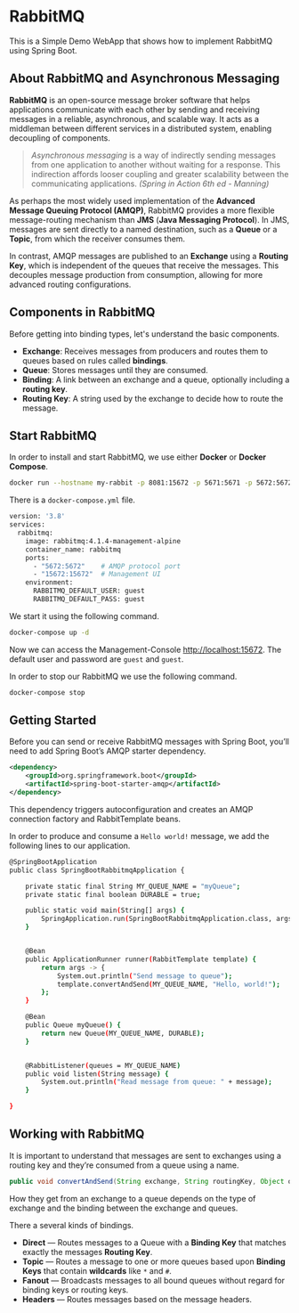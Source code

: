 # RabbitMQ

This is a Simple Demo WebApp that shows how to implement RabbitMQ using Spring Boot.

## About RabbitMQ and Asynchronous Messaging

**RabbitMQ** is an open-source message broker software that helps applications communicate with each other by sending
and receiving messages in a reliable, asynchronous, and scalable way. It acts as a middleman between different services
in a distributed system, enabling decoupling of components.

>_Asynchronous messaging_ is a way of indirectly sending messages 
from one application to another without waiting for a response. 
This indirection affords looser coupling and greater scalability 
between the communicating applications. _(Spring in Action 6th ed - Manning)_

As perhaps the most widely used implementation of the **Advanced Message Queuing Protocol (AMQP)**, RabbitMQ provides a more
flexible message-routing mechanism than **JMS** (**Java Messaging Protocol**). In JMS, messages are sent directly to a 
named destination, such as a **Queue** or a **Topic**, from which the receiver consumes them. 

In contrast, AMQP messages are published to an **Exchange** using a **Routing Key**, which is independent of the queues 
that receive the messages. This decouples message production from consumption, allowing for more advanced routing configurations.

## Components in RabbitMQ

Before getting into binding types, let's understand the basic components.

* **Exchange**: Receives messages from producers and routes them to queues based on rules called **bindings**.
* **Queue**: Stores messages until they are consumed.
* **Binding**: A link between an exchange and a queue, optionally including a **routing key**.
* **Routing Key**: A string used by the exchange to decide how to route the message.

## Start RabbitMQ

In order to install and start RabbitMQ, we use either **Docker** or **Docker Compose**.

```bash
docker run --hostname my-rabbit -p 8081:15672 -p 5671:5671 -p 5672:5672 -d rabbitmq:3.12-management
```

There is a `docker-compose.yml` file.

```bash
version: '3.8'
services:
  rabbitmq:
    image: rabbitmq:4.1.4-management-alpine
    container_name: rabbitmq
    ports:
      - "5672:5672"    # AMQP protocol port
      - "15672:15672"  # Management UI
    environment:
      RABBITMQ_DEFAULT_USER: guest
      RABBITMQ_DEFAULT_PASS: guest
```

We start it using the following command.

```bash
docker-compose up -d
```

Now we can access the Management-Console [http://localhost:15672](http://localhost:15672). The default user and password are `guest` and `guest`.

In order to stop our RabbitMQ we use the following command.

```bash
docker-compose stop
```

## Getting Started

Before you can send or receive RabbitMQ messages with Spring Boot, you’ll need to add Spring Boot’s AMQP starter dependency.

```xml
<dependency>
    <groupId>org.springframework.boot</groupId>
    <artifactId>spring-boot-starter-amqp</artifactId>
</dependency>
```

This dependency triggers autoconfiguration and creates an AMQP connection factory and RabbitTemplate beans.

In order to produce and consume a `Hello world!` message, we add the following lines to our application.

```bash
@SpringBootApplication
public class SpringBootRabbitmqApplication {

	private static final String MY_QUEUE_NAME = "myQueue";
	private static final boolean DURABLE = true;

	public static void main(String[] args) {
		SpringApplication.run(SpringBootRabbitmqApplication.class, args);
	}


	@Bean
	public ApplicationRunner runner(RabbitTemplate template) {
		return args -> {
			System.out.println("Send message to queue");
			template.convertAndSend(MY_QUEUE_NAME, "Hello, world!");
		};
	}

	@Bean
	public Queue myQueue() {
		return new Queue(MY_QUEUE_NAME, DURABLE);
	}


	@RabbitListener(queues = MY_QUEUE_NAME)
	public void listen(String message) {
		System.out.println("Read message from queue: " + message);
	}

}
```

## Working with RabbitMQ

It is important to understand that messages are sent to exchanges using a routing key
and they’re consumed from a queue using a name. 

```java
public void convertAndSend(String exchange, String routingKey, Object object) throws AmqpException
```

How they get from an exchange to a queue depends on the type of exchange and the binding between the exchange and queues.

There a several kinds of bindings.

- **Direct** — Routes messages to a Queue with a **Binding Key** that matches exactly the messages **Routing Key**.
- **Topic** — Routes a message to one or more queues based upon **Binding Keys** that contain **wildcards** like `*` and `#`.
- **Fanout** — Broadcasts messages to all bound queues without regard for binding keys or routing keys.
- **Headers** — Routes messages based on the message headers.